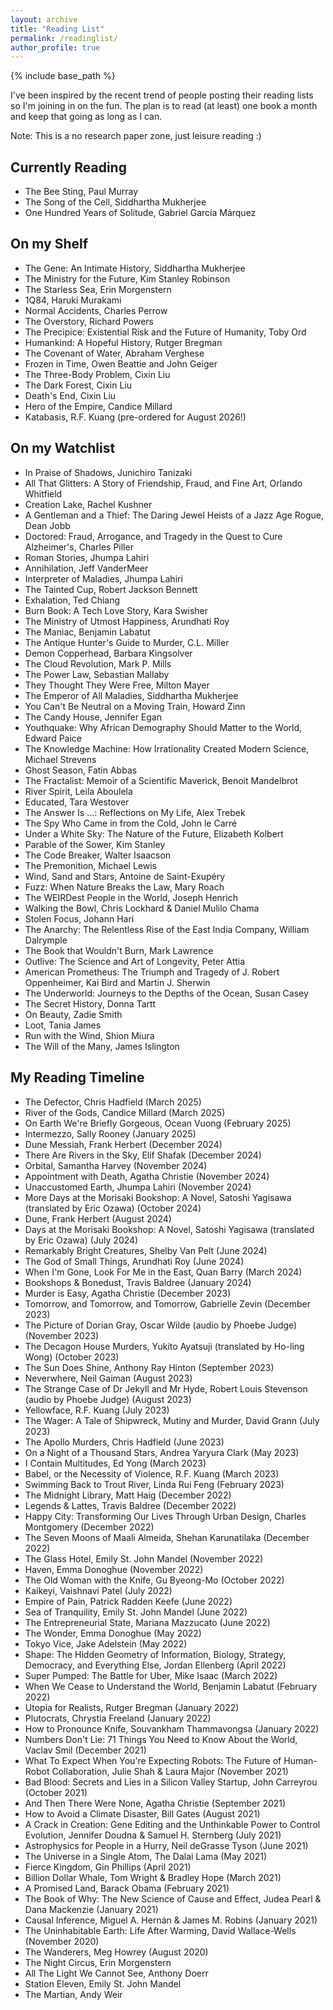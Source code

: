 ```yaml
---
layout: archive
title: "Reading List"
permalink: /readinglist/
author_profile: true
---
```


{% include base_path %}

I've been inspired by the recent trend of people posting their reading lists so I'm joining in on the fun. The plan is to read (at least) one book a month and keep that going as long as I can.

Note: This is a no research paper zone, just leisure reading :) 

## Currently Reading
* The Bee Sting, Paul Murray
* The Song of the Cell, Siddhartha Mukherjee
* One Hundred Years of Solitude, Gabriel García Márquez

## On my Shelf
* The Gene: An Intimate History, Siddhartha Mukherjee
* The Ministry for the Future, Kim Stanley Robinson
* The Starless Sea, Erin Morgenstern
* 1Q84, Haruki Murakami
* Normal Accidents, Charles Perrow
* The Overstory, Richard Powers
* The Precipice: Existential Risk and the Future of Humanity, Toby Ord
* Humankind: A Hopeful History, Rutger Bregman
* The Covenant of Water, Abraham Verghese
* Frozen in Time, Owen Beattie and John Geiger
* The Three-Body Problem, Cixin Liu
* The Dark Forest, Cixin Liu
* Death's End, Cixin Liu
* Hero of the Empire, Candice Millard
* Katabasis, R.F. Kuang (pre-ordered for August 2026!)

## On my Watchlist
* In Praise of Shadows, Junichiro Tanizaki
* All That Glitters: A Story of Friendship, Fraud, and Fine Art, Orlando Whitfield
* Creation Lake, Rachel Kushner
* A Gentleman and a Thief: The Daring Jewel Heists of a Jazz Age Rogue, Dean Jobb
* Doctored: Fraud, Arrogance, and Tragedy in the Quest to Cure Alzheimer's, Charles Piller
* Roman Stories, Jhumpa Lahiri
* Annihilation, Jeff VanderMeer
* Interpreter of Maladies, Jhumpa Lahiri
* The Tainted Cup, Robert Jackson Bennett
* Exhalation, Ted Chiang
* Burn Book: A Tech Love Story, Kara Swisher
* The Ministry of Utmost Happiness, Arundhati Roy
* The Maniac, Benjamin Labatut
* The Antique Hunter's Guide to Murder, C.L. Miller
* Demon Copperhead, Barbara Kingsolver
* The Cloud Revolution, Mark P. Mills
* The Power Law, Sebastian Mallaby
* They Thought They Were Free, Milton Mayer
* The Emperor of All Maladies, Siddhartha Mukherjee
* You Can't Be Neutral on a Moving Train, Howard Zinn
* The Candy House, Jennifer Egan
* Youthquake: Why African Demography Should Matter to the World, Edward Paice
* The Knowledge Machine: How Irrationality Created Modern Science, Michael Strevens
* Ghost Season, Fatin Abbas
* The Fractalist: Memoir of a Scientific Maverick, Benoit Mandelbrot
* River Spirit, Leila Aboulela
* Educated, Tara Westover
* The Answer Is …: Reflections on My Life, Alex Trebek
* The Spy Who Came in from the Cold, John le Carré
* Under a White Sky: The Nature of the Future, Elizabeth Kolbert
* Parable of the Sower, Kim Stanley
* The Code Breaker, Walter Isaacson
* The Premonition, Michael Lewis
* Wind, Sand and Stars, Antoine de Saint-Exupéry
* Fuzz: When Nature Breaks the Law, Mary Roach
* The WEIRDest People in the World, Joseph Henrich
* Walking the Bowl, Chris Lockhard & Daniel Mulilo Chama
* Stolen Focus, Johann Hari
* The Anarchy: The Relentless Rise of the East India Company, William Dalrymple
* The Book that Wouldn't Burn, Mark Lawrence
* Outlive: The Science and Art of Longevity, Peter Attia
* American Prometheus: The Triumph and Tragedy of J. Robert Oppenheimer, Kai Bird and Martin J. Sherwin
* The Underworld: Journeys to the Depths of the Ocean, Susan Casey
* The Secret History, Donna Tartt
* On Beauty, Zadie Smith
* Loot, Tania James
* Run with the Wind, Shion Miura
* The Will of the Many, James Islington

## My Reading Timeline
* The Defector, Chris Hadfield (March 2025)
* River of the Gods, Candice Millard (March 2025)
* On Earth We're Briefly Gorgeous, Ocean Vuong (February 2025)
* Intermezzo, Sally Rooney (January 2025)
* Dune Messiah, Frank Herbert (December 2024)
* There Are Rivers in the Sky, Elif Shafak (December 2024)
* Orbital, Samantha Harvey (November 2024)
* Appointment with Death, Agatha Christie (November 2024)
* Unaccustomed Earth, Jhumpa Lahiri (November 2024)
* More Days at the Morisaki Bookshop: A Novel, Satoshi Yagisawa (translated by Eric Ozawa) (October 2024)
* Dune, Frank Herbert (August 2024)
* Days at the Morisaki Bookshop: A Novel, Satoshi Yagisawa (translated by Eric Ozawa) (July 2024)
* Remarkably Bright Creatures, Shelby Van Pelt (June 2024)
* The God of Small Things, Arundhati Roy (June 2024)
* When I'm Gone, Look For Me in the East, Quan Barry (March 2024)
* Bookshops & Bonedust, Travis Baldree (January 2024)
* Murder is Easy, Agatha Christie (December 2023)
* Tomorrow, and Tomorrow, and Tomorrow, Gabrielle Zevin (December 2023)
* The Picture of Dorian Gray, Oscar Wilde (audio by Phoebe Judge) (November 2023)
* The Decagon House Murders, Yukito Ayatsuji (translated by Ho-ling Wong) (October 2023)
* The Sun Does Shine, Anthony Ray Hinton (September 2023)
* Neverwhere, Neil Gaiman (August 2023)
* The Strange Case of Dr Jekyll and Mr Hyde, Robert Louis Stevenson (audio by Phoebe Judge) (August 2023)
* Yellowface, R.F. Kuang (July 2023)
* The Wager: A Tale of Shipwreck, Mutiny and Murder, David Grann (July 2023)
* The Apollo Murders, Chris Hadfield (June 2023)
* On a Night of a Thousand Stars, Andrea Yaryura Clark (May 2023)
* I Contain Multitudes, Ed Yong (March 2023)
* Babel, or the Necessity of Violence, R.F. Kuang (March 2023)
* Swimming Back to Trout River, Linda Rui Feng (February 2023)
* The Midnight Library, Matt Haig (December 2022)
* Legends & Lattes, Travis Baldree (December 2022)
* Happy City: Transforming Our Lives Through Urban Design, Charles Montgomery (December 2022)
* The Seven Moons of Maali Almeida, Shehan Karunatilaka (December 2022)
* The Glass Hotel, Emily St. John Mandel (November 2022)
* Haven, Emma Donoghue (November 2022)
* The Old Woman with the Knife, Gu Byeong-Mo (October 2022)
* Kaikeyi, Vaishnavi Patel (July 2022)
* Empire of Pain, Patrick Radden Keefe (June 2022)
* Sea of Tranquility, Emily St. John Mandel (June 2022)
* The Entrepreneurial State, Mariana Mazzucato (June 2022)
* The Wonder, Emma Donoghue (May 2022)
* Tokyo Vice, Jake Adelstein (May 2022)
* Shape: The Hidden Geometry of Information, Biology, Strategy, Democracy, and Everything Else, Jordan Ellenberg (April 2022)
* Super Pumped: The Battle for Uber, Mike Isaac (March 2022)
* When We Cease to Understand the World, Benjamin Labatut (February 2022)
* Utopia for Realists, Rutger Bregman (January 2022)
* Plutocrats, Chrystia Freeland (January 2022)
* How to Pronounce Knife, Souvankham Thammavongsa (January 2022)
* Numbers Don't Lie: 71 Things You Need to Know About the World, Vaclav Smil (December 2021)
* What To Expect When You're Expecting Robots: The Future of Human-Robot Collaboration, Julie Shah & Laura Major (November 2021)
* Bad Blood: Secrets and Lies in a Silicon Valley Startup, John Carreyrou (October 2021)
* And Then There Were None, Agatha Christie (September 2021)
* How to Avoid a Climate Disaster, Bill Gates (August 2021)
* A Crack in Creation: Gene Editing and the Unthinkable Power to Control Evolution, Jennifer Doudna & Samuel H. Sternberg (July 2021)
* Astrophysics for People in a Hurry, Neil deGrasse Tyson (June 2021)
* The Universe in a Single Atom, The Dalai Lama (May 2021)
* Fierce Kingdom, Gin Phillips (April 2021)
* Billion Dollar Whale, Tom Wright & Bradley Hope (March 2021)
* A Promised Land, Barack Obama (February 2021)
* The Book of Why: The New Science of Cause and Effect, Judea Pearl & Dana Mackenzie (January 2021)
* Causal Inference, Miguel A. Hernán & James M. Robins (January 2021)
* The Uninhabitable Earth: Life After Warming, David Wallace-Wells (November 2020)
* The Wanderers, Meg Howrey (August 2020)
* The Night Circus, Erin Morgenstern
* All The Light We Cannot See, Anthony Doerr
* Station Eleven, Emily St. John Mandel
* The Martian, Andy Weir
